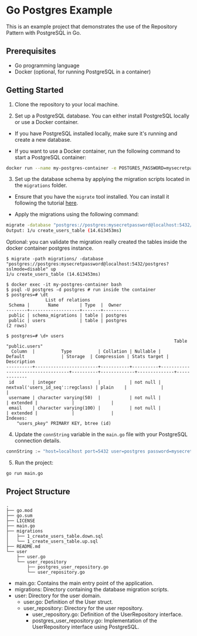 # Go Postgres Example

This is an example project that demonstrates the use of the Repository Pattern with PostgreSQL in Go.

## Prerequisites

- Go programming language
- Docker (optional, for running PostgreSQL in a container)

## Getting Started

1. Clone the repository to your local machine.

2. Set up a PostgreSQL database. You can either install PostgreSQL locally or use a Docker container.

- If you have PostgreSQL installed locally, make sure it's running and create a new database.

- If you want to use a Docker container, run the following command to start a PostgreSQL container:

```bash
docker run --name my-postgres-container -e POSTGRES_PASSWORD=mysecretpassword -p 5432:5432 -d postgres
```

3. Set up the database schema by applying the migration scripts located in the `migrations` folder.

- Ensure that you have the `migrate` tool installed. You can install it following the tutorial [here](https://github.com/golang-migrate/migrate/tree/master/cmd/migrate).

- Apply the migrations using the following command:

```bash
migrate -database "postgres://postgres:mysecretpassword@localhost:5432/postgres?sslmode=disable" -path ./migrations up
Output: 1/u create_users_table (14.613453ms)
```
Optional: you can validate the migration really created the tables inside the docker container postgres instance.
```
$ migrate -path migrations/ -database "postgres://postgres:mysecretpassword@localhost:5432/postgres?sslmode=disable" up
1/u create_users_table (14.613453ms)

$ docker exec -it my-postgres-container bash
$ psql -U postgres -d postgres # run inside the container
$ postgres=# \dt
               List of relations
 Schema |       Name        | Type  |  Owner
--------+-------------------+-------+----------
 public | schema_migrations | table | postgres
 public | users             | table | postgres
(2 rows)

$ postgres=# \d+ users
                                                                Table "public.users"
  Column  |          Type          | Collation | Nullable |              Default              | Storage  | Compression | Stats target | Description
----------+------------------------+-----------+----------+-----------------------------------+----------+-------------+--------------+-------------
 id       | integer                |           | not null | nextval('users_id_seq'::regclass) | plain    |             |              |
 username | character varying(50)  |           | not null |                                   | extended |             |              |
 email    | character varying(100) |           | not null |                                   | extended |             |              |
Indexes:
    "users_pkey" PRIMARY KEY, btree (id)
```

4. Update the `connString` variable in the `main.go` file with your PostgreSQL connection details.

```go
connString := "host=localhost port=5432 user=postgres password=mysecretpassword dbname=postgres sslmode=disable"
```

5. Run the project:
```bash
go run main.go
```

## Project Structure
```
.
├── go.mod
├── go.sum
├── LICENSE
├── main.go
├── migrations
│   ├── 1_create_users_table.down.sql
│   └── 1_create_users_table.up.sql
├── README.md
└── user
    ├── user.go
    └── user_repository
        ├── postgres_user_repository.go
        └── user_repository.go
```
* main.go: Contains the main entry point of the application.
* migrations: Directory containing the database migration scripts.
* user: Directory for the user domain.
    * user.go: Definition of the User struct.
    * user_repository: Directory for the user repository.
        * user_repository.go: Definition of the UserRepository interface.
        * postgres_user_repository.go: Implementation of the UserRepository interface using PostgreSQL.
